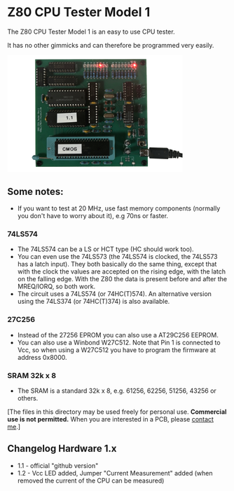 # Z80 CPU Tester Model 1

The Z80 CPU Tester Model 1 is an easy to use CPU tester.

It has no other gimmicks and can therefore be programmed very easily.

<img src="/_pictures/z80cputester_v1.jpg" width="400">

## Some notes:

* If you want to test at 20 MHz, use fast memory components (normally you don't have to worry about it), e.g 70ns or faster.

### 74LS574

* The 74LS574 can be a LS or HCT type (HC should work too).
* You can even use the 74LS573 (the 74LS574 is clocked, the 74LS573 has a latch input). They both basically do the same thing, except that with the clock the values are accepted on the rising edge, with the latch on the falling edge. With the Z80 the data is present before and after the MREQ/IORQ, so both work.
* The circuit uses a 74LS574 (or 74HC(T)574). An alternative version using the 74LS374 (or 74HC(T)374) is also available.

### 27C256

* Instead of the 27256 EPROM you can also use a AT29C256 EEPROM.
* You can also use a Winbond W27C512. Note that Pin 1 is connected to Vcc, so when using a W27C512 you have to program the firmware at address 0x8000.

### SRAM 32k x 8

* The SRAM is a standard 32k x 8, e.g. 61256, 62256, 51256, 43256 or others.

[The files in this directory may be used freely for personal use. **Commercial use is not permitted.** When you are interested in a PCB, please [contact me](https://8bit-museum.de/kontakt/).]

## Changelog Hardware 1.x

* 1.1 - official "github version"
* 1.2 - Vcc LED added, Jumper "Current Measurement" added (when removed the current of the CPU can be measured)
